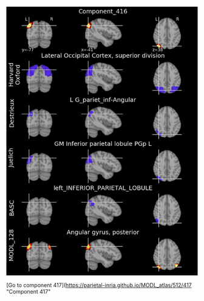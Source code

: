 


![416](preliminary/416.jpg "Component 416")

[Go to component 417](https://parietal-inria.github.io/MODL_atlas/512/417 "Component 417"